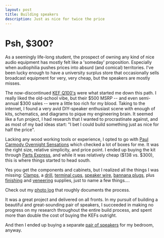 ```yaml
---
layout: post
title: Building speakers
description: Just as nice for twice the price
---
```


Psh, $300?
============
As a seemingly life-long student, the prospect of owning any kind of nice audio equipment has mostly felt like a 'someday' proposition.  Especially when audiophilia pushes prices into absurd (and comical) territories.  I've been lucky enough to have a university surplus store that occasionally sells broadcast equipment for very, very cheap, but the speakers are mostly misses.

The now-discontinued [KEF Q100's](http://www.hifi-stereo.net/151072-kef-q100.html) were what started me down this path. I really liked the old-school vibe, but their $500 MSRP -- and even semi-annual $300 sales --  were a little too rich for my blood.  Taking to the internet, I found a very avid DIY-speaker enthusiast scene with enough of kits, schematics, and diagrams to pique my engineering brain.  It seemed like a fun project, I had research that I wanted to procrastinate against, and as most of my bad ideas start: "I bet I could build something just as nice for half the price".  

Lacking any wood working tools or experience, I opted to go with [Paul Carmody Overnight Sensations](https://www.sites.google.com/site/undefinition/bookshelf-speakers/diy-overnightsensations) which checked a lot of boxes for me.  It was the right size, relative simplicity, and price point.  I ended up buying the kit through  [Parts Express](https://www.parts-express.com/Overnight-Sensations-MT-Speaker-Pair-Kit-300-706), and while it was relatively cheap ($138 vs. $300), this is where things started to head south.

Yes you get the components and cabinets, but I realized all the things I was missing:  [Clamps](https://www.harborfreight.com/12-inch-bar-clamp-96214.html), a [drill](https://www.boschtools.com/us/en/boschtools-ocs/cordless-screwdrivers-ps21-2a-34758-p/), [terminal cups](https://www.parts-express.com/Round-Speaker-Terminal-2-15-16-Gold-Binding-Post-260-283), [speaker wire](https://www.amazon.com/AmazonBasics-16-Gauge-Speaker-Wire-Feet/dp/B006LW0W5Y/ref=sr_1_4?dchild=1&keywords=speaker+wire&qid=1618686164&sr=8-4), [bannana plugs](https://www.amazon.com/Mediabridge-Banana-Plugs-Corrosion-Resistant-Gold-Plated/dp/B00JFC9BJU/ref=sxin_11_ac_d_pm?ac_md=3-2-QWJvdmUgJDMw-ac_d_pm&crid=32O5A609CJWNF&cv_ct_cx=banana+plugs+for+speaker+wire&dchild=1&keywords=banana+plugs+for+speaker+wire&pd_rd_i=B00JFC9BJU&pd_rd_r=f72f6f3f-f4e7-460c-973e-528136d9db5b&pd_rd_w=LqQcA&pd_rd_wg=Ot7m5&pf_rd_p=fbf6011c-6632-49e8-9631-4e76f7f44920&pf_rd_r=JG9SF8C3D59PX61RFBPD&psc=1&qid=1618686197&sprefix=banan%2Caps%2C220&sr=1-3-22d05c05-1231-4126-b7c4-3e7a9c0027d0), plus [finishing](https://imgur.com/pWiwkU7) and [veneering](https://imgur.com/jTp5d8W) supplies, just to name a few things....

Check out my [photo log](https://imgur.com/a/ynK2r) that roughly documents the process.  

It was a great project and delivered on all fronts.  In my pursuit of building a beautiful and great-sounding pair of speakers, I succeeded in making no progress on my research throughout the entire build process, and spent more than double the cost of buying the KEFs outright.

And then I ended up buying a separate [pair of speakers](https://jblpro.com/products/lsr305) for my bedroom, anyway.
